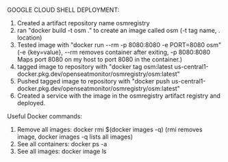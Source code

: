 GOOGLE CLOUD SHELL DEPLOYMENT:
  1. Created a artifact repository name osmregistry
  2. ran "docker build -t osm ." to create an image called osm (-t tag name, . location)
  3. Tested image with "docker run --rm -p 8080:8080 -e PORT=8080 osm" (-e {key=value}, --rm removes container after exiting, -p 8080:8080 Maps port 8080 on my host to port 8080 in the container.)
  4. tagged image to repository with "docker tag osm:latest us-central1-docker.pkg.dev/openseatmonitor/osmregistry/osm:latest"
  5. Pushed tagged image to repository with "docker push us-central1-docker.pkg.dev/openseatmonitor/osmregistry/osm:latest"
  6. Created a service with the image in the osmregistry artifact registry and deployed.

Useful Docker commands: 
  1. Remove all images: docker rmi $(docker images -q) (rmi removes image, docker images -q lists all images)
  2. See all containers: docker ps -a
  3. See all images: docker image ls
